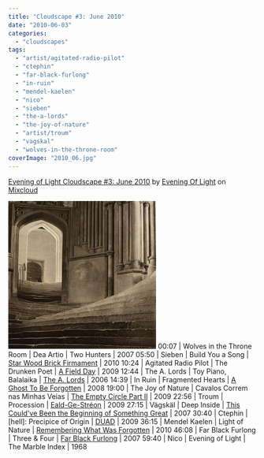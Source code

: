 ```yaml
---
title: "Cloudscape #3: June 2010"
date: "2010-06-03"
categories: 
  - "cloudscapes"
tags: 
  - "artist/agitated-radio-pilot"
  - "ctephin"
  - "far-black-furlong"
  - "in-ruin"
  - "mendel-kaelen"
  - "nico"
  - "sieben"
  - "the-a-lords"
  - "the-joy-of-nature"
  - "artist/troum"
  - "vagskal"
  - "wolves-in-the-throne-room"
coverImage: "2010_06.jpg"
---
```


[Evening of Light Cloudscape #3: June 2010](http://www.mixcloud.com/eveningoflight/evening-of-light-cloudscape-3-june-2010/?utm_source=widget&utm_medium=web&utm_campaign=base_links&utm_term=resource_link) by [Evening Of Light](http://www.mixcloud.com/eveningoflight/?utm_source=widget&utm_medium=web&utm_campaign=base_links&utm_term=profile_link) on [Mixcloud](http://www.mixcloud.com/?utm_source=widget&utm_medium=web&utm_campaign=base_links&utm_term=homepage_link)

[![](images/2010_06.jpg "2010_06")](http://www.eveningoflight.nl/wordpress/wp-content/uploads/2010/06/2010_06.jpg) 00:07 | Wolves in the Throne Room | Dea Artio | Two Hunters | 2007 05:50 | Sieben | Build You a Song | [Star Wood Brick Firmament](http://www.eveningoflight.nl/2010/08/22/review-sieben-star-wood-brick-firmament-2010/ "Review: Sieben – Star Wood Brick Firmament (2010)") | 2010 10:24 | Agitated Radio Pilot | The Drunken Poet | [A Field Day](http://www.eveningoflight.nl/2009/10/26/new-agitated-radio-pilot-ep-on-rusted-rail/ "New Agitated Radio Pilot EP on Rusted Rail") | 2009 12:44 | The A. Lords | Toy Piano, Balalaika | [The A. Lords](http://www.eveningoflight.nl/2008/02/01/review-the-a-lords-2006/ "Review: The A. Lords (2006)") | 2006 14:39 | In Ruin | Fragmented Hearts | [A Ghost To Be Forgotten](http://www.eveningoflight.nl/2008/03/01/review-in-ruin-a-ghost-to-be-forgotten-2008/ "Review: In Ruin – A Ghost To Be Forgotten (2008)") | 2008 19:00 | The Joy of Nature | Cavalos Correm nas Minhas Veias | [The Empty Circle Part II](http://www.eveningoflight.nl/2010/04/04/review-the-joy-of-nature-the-empty-circle-part-ii-rastos-de-sangue-e-fragmentos-da-tradicao-2009/ "Review: The Joy of Nature – The Empty Circle Part II – Rastos De Sangue E Fragmentos Da Tradição (2009)") | 2009 22:56 | Troum | Procession | [Eald-Ge-Stréon](http://www.eveningoflight.nl/2009/11/10/review-troum-eald-ge-streon-2009/ "Review: Troum – Eald-Ge-Stréon (2009)") | 2009 27:15 | Vägskäl | Deep Inside | [This Could've Been the Beginning of Something Great](http://www.eveningoflight.nl/2008/04/01/review-vagskal-this-couldve-been-the-beginning-of-something-great-2007/ "Review: Vägskäl – This Could’ve Been the Beginning of Something Great (2007)") | 2007 30:40 | Ctephin | \[hell\]: Precipice of Origin | [DUAD](http://www.eveningoflight.nl/2010/06/28/review-ctephin-duad-2009/ "Review: Ctephin – DUAD (2009)") | 2009 36:15 | Mendel Kaelen | Light of Nature | [Remembering What Was Forgotten](http://www.eveningoflight.nl/2010/07/30/review-mendel-kaelen-remembering-what-was-forgotten-2010/ "Review: Mendel Kaelen – Remembering What Was Forgotten (2010)") | 2010 46:08 | Far Black Furlong | Three & Four | [Far Black Furlong](http://www.eveningoflight.nl/2008/01/01/review-far-black-furlong-far-black-furlong-haidd-2-2007/ "Review: Far Black Furlong – Far Black Furlong / Haidd 2 (2007)") | 2007 59:40 | Nico | Evening of Light | The Marble Index | 1968

